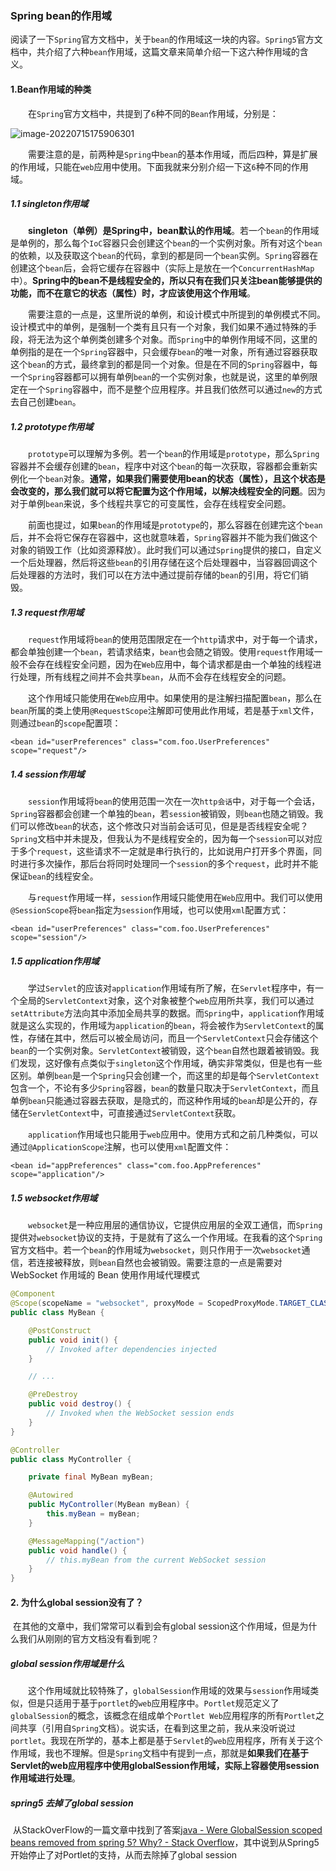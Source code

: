 ### Spring bean的作用域

阅读了一下`Spring`官方文档中，关于`bean`的作用域这一块的内容。`Spring5`官方文档中，共介绍了六种`bean`作用域，这篇文章来简单介绍一下这六种作用域的含义。



#### 1.Bean作用域的种类

  在`Spring`官方文档中，共提到了`6`种不同的`Bean`作用域，分别是：

![image-20220715175906301](https://cdn.jsdelivr.net/gh/mai-junxuan/Cloud-image/image/202207151759375.png)

  需要注意的是，前两种是`Spring`中`bean`的基本作用域，而后四种，算是扩展的作用域，只能在`web`应用中使用。下面我就来分别介绍一下这`6`种不同的作用域。

##### 1.1 singleton作用域



  **singleton（单例）是Spring中，bean默认的作用域**。若一个`bean`的作用域是单例的，那么每个`IoC`容器只会创建这个`bean`的一个实例对象。所有对这个`bean`的依赖，以及获取这个`bean`的代码，拿到的都是同一个`bean`实例。`Spring`容器在创建这个`bean`后，会将它缓存在容器中（实际上是放在一个`ConcurrentHashMap`中）。**Spring中的bean不是线程安全的，所以只有在我们只关注bean能够提供的功能，而不在意它的状态（属性）时，才应该使用这个作用域**。

  需要注意的一点是，这里所说的单例，和设计模式中所提到的单例模式不同。设计模式中的单例，是强制一个类有且只有一个对象，我们如果不通过特殊的手段，将无法为这个单例类创建多个对象。而`Spring`中的单例作用域不同，这里的单例指的是在一个`Spring`容器中，只会缓存`bean`的唯一对象，所有通过容器获取这个`bean`的方式，最终拿到的都是同一个对象。但是在不同的`Spring`容器中，每一个`Spring`容器都可以拥有单例`bean`的一个实例对象，也就是说，这里的单例限定在一个`Spring`容器中，而不是整个应用程序。并且我们依然可以通过`new`的方式去自己创建`bean`。



##### 1.2 prototype作用域

  `prototype`可以理解为多例。若一个`bean`的作用域是`prototype`，那么`Spring`容器并不会缓存创建的`bean`，程序中对这个`bean`的每一次获取，容器都会重新实例化一个`bean`对象。**通常，如果我们需要使用bean的状态（属性），且这个状态是会改变的，那么我们就可以将它配置为这个作用域，以解决线程安全的问题**。因为对于单例`bean`来说，多个线程共享它的可变属性，会存在线程安全问题。

  前面也提过，如果`bean`的作用域是`prototype`的，那么容器在创建完这个`bean`后，并不会将它保存在容器中，这也就意味着，`Spring`容器并不能为我们做这个对象的销毁工作（比如资源释放）。此时我们可以通过`Spring`提供的接口，自定义一个后处理器，然后将这些`bean`的引用存储在这个后处理器中，当容器回调这个后处理器的方法时，我们可以在方法中通过提前存储的`bean`的引用，将它们销毁。



##### 1.3 request作用域

  `request`作用域将`bean`的使用范围限定在一个`http`请求中，对于每一个请求，都会单独创建一个`bean`，若请求结束，`bean`也会随之销毁。使用`request`作用域一般不会存在线程安全问题，因为在`Web`应用中，每个请求都是由一个单独的线程进行处理，所有线程之间并不会共享`bean`，从而不会存在线程安全的问题。

  这个作用域只能使用在`Web`应用中。如果使用的是注解扫描配置`bean`，那么在`bean`所属的类上使用`@RequestScope`注解即可使用此作用域，若是基于`xml`文件，则通过`bean`的`scope`配置项：



```
<bean id="userPreferences" class="com.foo.UserPreferences" scope="request"/>
```



##### 1.4 session作用域

  `session`作用域将`bean`的使用范围一次在一次`http会话`中，对于每一个会话，`Spring`容器都会创建一个单独的`bean`，若`session`被销毁，则`bean`也随之销毁。我们可以修改`bean`的状态，这个修改只对当前会话可见，但是是否线程安全呢？`Spring`文档中并未提及，但我认为不是线程安全的，因为每一个`session`可以对应于多个`request`，这些请求不一定就是串行执行的，比如说用户打开多个界面，同时进行多次操作，那后台将同时处理同一个`session`的多个`request`，此时并不能保证`bean`的线程安全。

  与`request`作用域一样，`session`作用域只能使用在`Web`应用中。我们可以使用`@SessionScope`将`bean`指定为`session`作用域，也可以使用`xml`配置方式：



```
<bean id="userPreferences" class="com.foo.UserPreferences" scope="session"/>
```

##### 1.5 application作用域

  学过`Servlet`的应该对`application`作用域有所了解，在`Servlet`程序中，有一个全局的`ServletContext`对象，这个对象被整个`web`应用所共享，我们可以通过`setAttribute`方法向其中添加全局共享的数据。而`Spring`中，`application`作用域就是这么实现的，作用域为`application`的`bean`，将会被作为`ServletContext`的属性，存储在其中，然后可以被全局访问，而且一个`ServletContext`只会存储这个`bean`的一个实例对象。`ServletContext`被销毁，这个`bean`自然也跟着被销毁。我们发现，这好像有点类似于`singleton`这个作用域，确实非常类似，但是也有一些区别。单例`bean`是一个`Spring`只会创建一个，而这里的却是每个`ServletContext`包含一个，不论有多少`Spring`容器，`bean`的数量只取决于`ServletContext`，而且单例`bean`只能通过容器去获取，是隐式的，而这种作用域的`bean`却是公开的，存储在`ServletContext`中，可直接通过`ServletContext`获取。

  `application`作用域也只能用于`web`应用中。使用方式和之前几种类似，可以通过`@ApplicationScope`注解，也可以使用`xml`配置文件：



```
<bean id="appPreferences" class="com.foo.AppPreferences" scope="application"/>
```



##### 1.5 websocket作用域

  `websocket`是一种应用层的通信协议，它提供应用层的全双工通信，而`Spring`提供对`websocket`协议的支持，于是就有了这么一个作用域。在我看的这个`Spring`官方文档中。若一个`bean`的作用域为`websocket`，则只作用于一次`websocket`通信，若连接被释放，则`bean`自然也会被销毁。需要注意的一点是需要对 WebSocket 作用域的 Bean 使用作用域代理模式

```java
@Component
@Scope(scopeName = "websocket", proxyMode = ScopedProxyMode.TARGET_CLASS)
public class MyBean {

    @PostConstruct
    public void init() {
        // Invoked after dependencies injected
    }

    // ...

    @PreDestroy
    public void destroy() {
        // Invoked when the WebSocket session ends
    }
}

@Controller
public class MyController {

    private final MyBean myBean;

    @Autowired
    public MyController(MyBean myBean) {
        this.myBean = myBean;
    }

    @MessageMapping("/action")
    public void handle() {
        // this.myBean from the current WebSocket session
    }
}
```



#### 2. 为什么global session没有了？

​	在其他的文章中，我们常常可以看到会有global session这个作用域，但是为什么我们从刚刚的官方文档没有看到呢？

##### global session作用域是什么

  这个作用域就比较特殊了，`globalSession`作用域的效果与`session`作用域类似，但是只适用于基于`portlet`的`web`应用程序中。`Portlet`规范定义了`globalSession`的概念，该概念在组成单个`Portlet Web`应用程序的所有`Portlet`之间共享（引用自`Spring`文档）。说实话，在看到这里之前，我从来没听说过`portlet`。我现在所学的，基本上都是基于`Servlet`的`web`应用程序，所有关于这个作用域，我也不理解。但是`Spring`文档中有提到一点，那就是**如果我们在基于Servlet的web应用程序中使用globalSession作用域，实际上容器使用session作用域进行处理**。

##### spring5 去掉了global session

​		从StackOverFlow的一篇文章中找到了答案[java - Were GlobalSession scoped beans removed from spring 5? Why? - Stack Overflow](http://stackoverflow.com/questions/54742157/were-globalsession-scoped-beans-removed-from-spring-5-why)，其中说到从Spring5开始停止了对Portlet的支持，从而去除掉了global session

​	